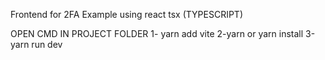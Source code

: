 Frontend for 2FA Example using react tsx (TYPESCRIPT)

OPEN CMD IN PROJECT FOLDER
1- yarn add vite
2-yarn or yarn install
3-yarn run dev